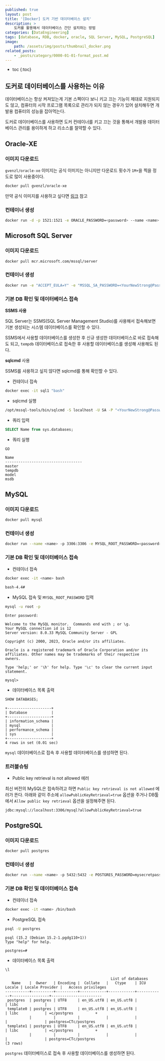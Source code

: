 ```yaml
---
published: true
layout: post
title: '[Docker] 도커 기반 데이터베이스 설치'
description: >
    도커를 활용해서 데이터베이스 간단 설치하는 방법
categories: [DataEngineering]
tags: [database, RDB, docker, oracle, SQL Server, MySQL, PostgreSQL]
image:
    path: /assets/img/posts/thumbnail_docker.png
related_posts:
    - _posts/category/0000-01-01-format_post.md
---
```

* toc
{:toc}

## 도커로 데이터베이스를 사용하는 이유

데이터베이스는 항상 켜져있는게 기본 스펙이다 보니 키고 끄는 기능이 제대로 지원되지도 않고, 컴퓨터의 시작 프로그램 목록으로 관리가 되지 않는 경우가 있어 설치해두면 개발용 컴퓨터의 성능을 잡아먹는다.  

도커로 데이터베이스를 사용하면 도커 컨테이너를 키고 끄는 것을 통해서 개발용 데이터베이스 관리를 용이하게 하고 리소스를 절약할 수 있다.  

## Oracle-XE

### 이미지 다운로드

`gvenzl/oracle-xe` 이미지는 공식 이미지는 아니지만 다운로드 횟수가 `1M+`을 찍을 정도로 많이 사용중이다.  

```bash
docker pull gvenzl/oracle-xe
```

만약 공식 이미지를 사용하고 싶다면 [링크](https://hub.docker.com/_/oraclelinux) 참고

### 컨테이너 생성

```bash
docker run -d -p 1521:1521 -e ORACLE_PASSWORD=<password> --name <name> gvenzl/oracle-xe
```

## Microsoft SQL Server

### 이미지 다운로드

```bash
docker pull mcr.microsoft.com/mssql/server
```

### 컨테이너 생성

```bash
docker run -e "ACCEPT_EULA=Y" -e "MSSQL_SA_PASSWORD=<YourNewStrong@Passw0rd>" -p 1433:1433 --name mssql --hostname mssql -d mcr.microsoft.com/mssql/server
```

### 기본 DB 확인 및 데이터베이스 접속

**SSMS 사용**

SQL Server는 SSMS(SQL Server Management Studio)를 사용해서 접속해보면 기본 생성되는 시스템 데이터베이스를 확인할 수 있다.  

SSMS에서 사용할 데이터베이스를 생성한 후 신규 생성한 데이터베이스로 바로 접속해도 되고, `tempdb` 데이터베이스로 접속한 후 사용할 데이터베이스를 생성해 사용해도 된다.  

**sqlcmd** 사용

SSMS를 사용하고 싶지 않다면 sqlcmd를 통해 확인할 수 있다.  

- 컨테이너 접속

```bash
docker exec -it sql1 "bash"
```

- sqlcmd 실행

```bash
/opt/mssql-tools/bin/sqlcmd -S localhost -U SA -P "<YourNewStrong@Passw0rd>"
```

- 쿼리 입력

```sql
SELECT Name from sys.databases;
```

- 쿼리 실행

```sql
GO
```
```
Name
-----------------------------------
master
tempdb
model
msdb
```

## MySQL

### 이미지 다운로드

```bash
docker pull mysql
```

### 컨테이너 생성

```bash
docker run --name <name> -p 3306:3306 -e MYSQL_ROOT_PASSWORD=<password> -d mysql:latest
```

### 기본 DB 확인 및 데이터베이스 접속

- 컨테이너 접속

```bash
docker exec -it <name> bash
```
```bash
bash-4.4#
```

- MySQL 접속 및 `MYSQL_ROOT_PASSWORD` 입력

```bash
mysql -u root -p
```
```
Enter password:
```
```
Welcome to the MySQL monitor.  Commands end with ; or \g.
Your MySQL connection id is 12
Server version: 8.0.33 MySQL Community Server - GPL

Copyright (c) 2000, 2023, Oracle and/or its affiliates.

Oracle is a registered trademark of Oracle Corporation and/or its
affiliates. Other names may be trademarks of their respective
owners.

Type 'help;' or '\h' for help. Type '\c' to clear the current input statement.

mysql>
```

- 데이터베이스 목록 출력

```sql
SHOW DATABASES;
```
```
+--------------------+
| Database           |
+--------------------+
| information_schema |
| mysql              |
| performance_schema |
| sys                |
+--------------------+
4 rows in set (0.01 sec)
```

`mysql` 데이터베이스로 접속 후 사용할 데이터베이스를 생성하면 된다.  

### 트러블슈팅

- Public key retrieval is not allowed 에러

최신 버전의 MySQL은 접속하려고 하면 `Public key retrieval is not allowed` 에러가 뜬다. 아래와 같이 주소에 `allowPublicKeyRetrieval=true` 옵션을 주거나 DB툴에서 `Allow public key retrieval` 옵션을 설정해주면 된다.

```
jdbc:mysql://localhost:3306/mysql?allowPublicKeyRetrieval=true
```

## PostgreSQL

### 이미지 다운로드

```bash
docker pull postgres
```

### 컨테이너 생성

```bash
docker run --name <name> -p 5432:5432 -e POSTGRES_PASSWORD=mysecretpassword -d postgres
```

### 기본 DB 확인 및 데이터베이스 접속

- 컨테이너 접속

```bash
docker exec -it <name> /bin/bash
```

- PostgreSQL 접속

```bash
psql -U postgres
```
```
psql (15.2 (Debian 15.2-1.pgdg110+1))
Type "help" for help.

postgres=#
```

- 데이터베이스 목록 출력

```bash
\l
```
```
                                                List of databases
   Name    |  Owner   | Encoding |  Collate   |   Ctype    | ICU Locale | Locale Provider |   Access privileges
-----------+----------+----------+------------+------------+------------+-----------------+-----------------------
 postgres  | postgres | UTF8     | en_US.utf8 | en_US.utf8 |            | libc            |
 template0 | postgres | UTF8     | en_US.utf8 | en_US.utf8 |            | libc            | =c/postgres          +
           |          |          |            |            |            |                 | postgres=CTc/postgres
 template1 | postgres | UTF8     | en_US.utf8 | en_US.utf8 |            | libc            | =c/postgres          +
           |          |          |            |            |            |                 | postgres=CTc/postgres
(3 rows)
```

`postgres` 데이터베이스로 접속 후 사용할 데이터베이스를 생성하면 된다.  